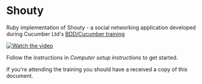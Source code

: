 # Shouty

Ruby implementation of Shouty - a social networking application developed
during Cucumber Ltd's [BDD/Cucumber training](https://cucumber.io/training)

[![Watch the video](https://embedwistia-a.akamaihd.net/deliveries/8796cb93d27206e8607a964d2c75c207ddf5da29.jpg?image_play_button_size=2x&amp;image_crop_resized=960x540&amp;image_play_button=1&amp;image_play_button_color=54bbffe0)](https://cucumber.wistia.com/medias/acp9pov7u5?wvideo=acp9pov7u5)

Follow the instructions in *Computer setup instructions* to get started.


If you're attending the training you should have a received a copy of this document.
